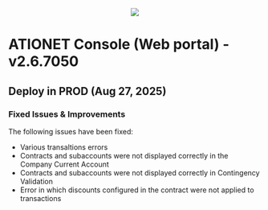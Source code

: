 <p align="center">
  <img src="https://github.com/Ationet/ationetdocs/raw/master/Content/Images/ATIOnetLogo_250x70.png" />
</p>

# ATIONET Console (Web portal) - v2.6.7050

## Deploy in PROD (Aug 27, 2025)

### Fixed Issues & Improvements
The following issues have been fixed:
- Various transaltions errors
- Contracts and subaccounts were not displayed correctly in the Company Current Account
- Contracts and subaccounts were not displayed correctly in Contingency Validation
- Error in which discounts configured in the contract were not applied to transactions
